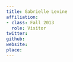 ```yaml
---
title: Gabrielle Levine
affiliation:
- class: Fall 2013
  role: Visitor
twitter:
github:
website:
place:
---
```

